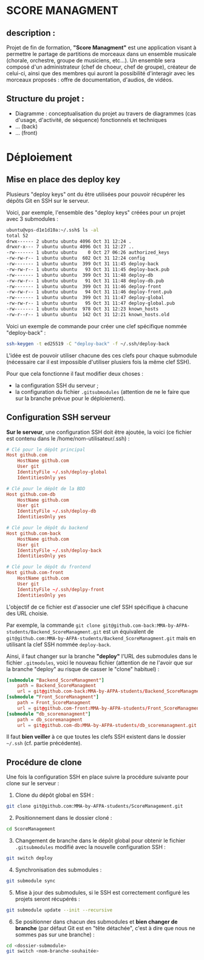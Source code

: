 # SCORE MANAGMENT

## description :

Projet de fin de formation, **"Score Managment"** est une application visant à permettre le partage de partitions de morceaux dans un ensemble musicale (chorale, orchestre, groupe de musiciens, etc...).
Un ensemble sera composé d'un administrateur (chef de choeur, chef de groupe), créateur de celui-ci, ainsi que des membres qui auront la possibilité d'interagir avec les morceaux proposés : offre de documentation, d'audios, de vidéos.

## Structure du projet :

- Diagramme : conceptualisation du projet au travers de diagrammes (cas d'usage, d'activité, de séquence) fonctionnels et techniques
- ... (back)
- ... (front)


# Déploiement

## Mise en place des deploy key

Plusieurs "deploy keys" ont du être utilisées pour pouvoir récupérer les dépôts Git en SSH sur le serveur.

Voici, par exemple, l'ensemble des "deploy keys" créées pour un projet avec 3 submodules :
```sh
ubuntu@vps-d1e1d10a:~/.ssh$ ls -al
total 52
drwx------ 2 ubuntu ubuntu 4096 Oct 31 12:24 .
drwxr-x--- 7 ubuntu ubuntu 4096 Oct 31 12:27 ..
-rw------- 1 ubuntu ubuntu    0 Oct 27 06:26 authorized_keys
-rw-rw-r-- 1 ubuntu ubuntu  602 Oct 31 12:24 config
-rw------- 1 ubuntu ubuntu  399 Oct 31 11:45 deploy-back
-rw-rw-r-- 1 ubuntu ubuntu   93 Oct 31 11:45 deploy-back.pub
-rw------- 1 ubuntu ubuntu  399 Oct 31 11:48 deploy-db
-rw-rw-r-- 1 ubuntu ubuntu   91 Oct 31 11:48 deploy-db.pub
-rw------- 1 ubuntu ubuntu  399 Oct 31 11:46 deploy-front
-rw-rw-r-- 1 ubuntu ubuntu   94 Oct 31 11:46 deploy-front.pub
-rw------- 1 ubuntu ubuntu  399 Oct 31 11:47 deploy-global
-rw-rw-r-- 1 ubuntu ubuntu   95 Oct 31 11:47 deploy-global.pub
-rw------- 1 ubuntu ubuntu  978 Oct 31 12:23 known_hosts
-rw-r--r-- 1 ubuntu ubuntu  142 Oct 31 12:21 known_hosts.old
```

Voici un exemple de commande pour créer une clef spécifique nommée "deploy-back" :
```sh
ssh-keygen -t ed25519 -C "deploy-back" -f ~/.ssh/deploy-back
```

L'idée est de pouvoir utiliser chacune des ces clefs pour chaque submodule (nécessaire car il est impossible d'utiliser plusiers fois la même clef SSH).

Pour que cela fonctionne il faut modifier deux choses :
- la configuration SSH du serveur ;
- la configuration du fichier `.gitsubmodules` (attention de ne le faire que sur la branche prévue pour le déploiement).

## Configuration SSH serveur

**Sur le serveur**, une configuration SSH doit être ajoutée, la voici (ce fichier est contenu dans le /home/nom-utilisateur/.ssh) :
```conf
# Clé pour le dépôt principal
Host github.com
    HostName github.com
    User git
    IdentityFile ~/.ssh/deploy-global
    IdentitiesOnly yes

# Clé pour le dépôt de la BDD
Host github.com-db
    HostName github.com
    User git
    IdentityFile ~/.ssh/deploy-db
    IdentitiesOnly yes

# Clé pour le dépôt du backend
Host github.com-back
    HostName github.com
    User git
    IdentityFile ~/.ssh/deploy-back
    IdentitiesOnly yes

# Clé pour le dépôt du frontend
Host github.com-front
    HostName github.com
    User git
    IdentityFile ~/.ssh/deplpy-front
    IdentitiesOnly yes
```

L'objectif de ce fichier est d'associer une clef SSH spécifique à chacune des URL choisie.

Par exemple, la commande `git clone git@github.com-back:MMA-by-AFPA-students/Backend_ScoreManagment.git` est un équivalent de `git@github.com:MMA-by-AFPA-students/Backend_ScoreManagment.git` mais en utilisant la clef SSH nommée `deploy-back`.

Ainsi, il faut changer sur la branche **"deploy"** l'URL des submodules dans le fichier `.gitmodules`, voici le nouveau fichier (attention de ne l'avoir que sur la branche "deploy" au risque de casser le "clone" habituel) :

```conf
[submodule "Backend_ScoreManagment"]
	path = Backend_ScoreManagment
	url = git@github.com-back:MMA-by-AFPA-students/Backend_ScoreManagment.git
[submodule "Front_ScoreManagment"]
	path = Front_ScoreManagment
	url = git@github.com-front:MMA-by-AFPA-students/Front_ScoreManagment.git
[submodule "db_scoremanagment"]
	path = db_scoremanagment
	url = git@github.com-db:MMA-by-AFPA-students/db_scoremanagment.git
```

Il faut **bien veiller** à ce que toutes les clefs SSH existent dans le dossier `~/.ssh` (cf. partie précédente).

## Procédure de clone

Une fois la configuration SSH en place suivre la procédure suivante pour clone sur le serveur :

1. Clone du dépôt global en SSH :
```sh
git clone git@github.com:MMA-by-AFPA-students/ScoreManagement.git
```

2. Positionnement dans le dossier cloné :
```sh
cd ScoreManagement
```

3. Changement de branche dans le dépôt global pour obtenir le fichier `.gitsubmodules` modifié avec la nouvelle configuration SSH :
```sh
git switch deploy
```

4. Synchronisation des submodules :
```sh
git submodule sync
```

5. Mise à jour des submodules, si le SSH est correctement configuré les projets seront récupérés :
```sh
git submodule update --init --recursive
```

6. Se positionner dans chacun des submodules et **bien changer de branche** (par défaut Git est en "tête détachée", c'est à dire que nous ne sommes pas sur une branche) :
```sh
cd <dossier-submodule>
git switch <nom-branche-souhaitée>
```